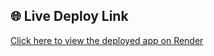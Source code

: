 ## 🌐 Live Deploy Link
[Click here to view the deployed app on Render](https://assignment-8-kops.onrender.com)
